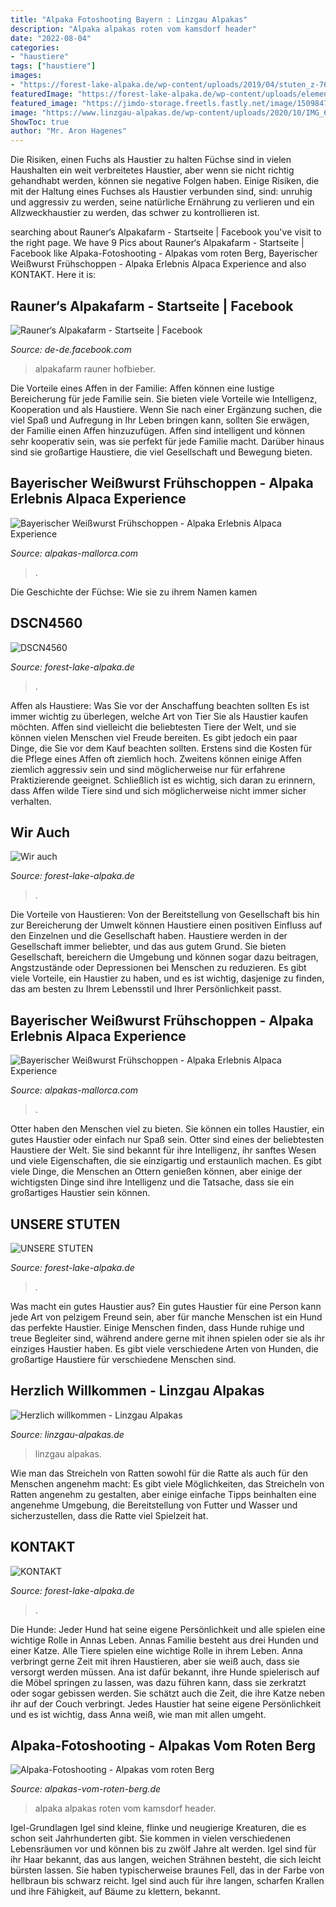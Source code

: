 ```yaml
---
title: "Alpaka Fotoshooting Bayern : Linzgau Alpakas"
description: "Alpaka alpakas roten vom kamsdorf header"
date: "2022-08-04"
categories:
- "haustiere"
tags: ["haustiere"]
images:
- "https://forest-lake-alpaka.de/wp-content/uploads/2019/04/stuten_z-768x333.jpg"
featuredImage: "https://forest-lake-alpaka.de/wp-content/uploads/elementor/thumbs/DSCN4560-oabh93c6hs2mukhiiv71os1ki5gz9u39hjndxrlzlk.jpg"
featured_image: "https://jimdo-storage.freetls.fastly.net/image/150984749/4a81fcfd-71ca-41be-a728-6eb81fb3770a.jpg?format=pjpg&amp;quality=80&amp;auto=webp&amp;disable=upscale&amp;width=800&amp;height=534&amp;trim=0"
image: "https://www.linzgau-alpakas.de/wp-content/uploads/2020/10/IMG_6397-1024x768-4.jpg"
ShowToc: true
author: "Mr. Aron Hagenes"
---
```



Die Risiken, einen Fuchs als Haustier zu halten
Füchse sind in vielen Haushalten ein weit verbreitetes Haustier, aber wenn sie nicht richtig gehandhabt werden, können sie negative Folgen haben. Einige Risiken, die mit der Haltung eines Fuchses als Haustier verbunden sind, sind: unruhig und aggressiv zu werden, seine natürliche Ernährung zu verlieren und ein Allzweckhaustier zu werden, das schwer zu kontrollieren ist.

	

		
searching about Rauner‘s Alpakafarm - Startseite | Facebook you've visit to the right page. We have 9 Pics about Rauner‘s Alpakafarm - Startseite | Facebook like Alpaka-Fotoshooting - Alpakas vom roten Berg, Bayerischer Weißwurst Frühschoppen - Alpaka Erlebnis Alpaca Experience and also KONTAKT. Here it is:
		
    
## Rauner‘s Alpakafarm - Startseite | Facebook

<img loading=lazy src="https://lookaside.fbsbx.com/lookaside/crawler/media/?media_id=4281738465242625" onerror="this.onerror=null;this.src='https://tse4.mm.bing.net/th?id=OIP.pFNhd2gT8FudwG4UyU8STwHaHZ&amp;pid=15.1';" alt="Rauner‘s Alpakafarm - Startseite | Facebook">

_Source: de-de.facebook.com_

>alpakafarm rauner hofbieber. 

	

Die Vorteile eines Affen in der Familie: Affen können eine lustige Bereicherung für jede Familie sein. Sie bieten viele Vorteile wie Intelligenz, Kooperation und als Haustiere.
Wenn Sie nach einer Ergänzung suchen, die viel Spaß und Aufregung in Ihr Leben bringen kann, sollten Sie erwägen, der Familie einen Affen hinzuzufügen. Affen sind intelligent und können sehr kooperativ sein, was sie perfekt für jede Familie macht. Darüber hinaus sind sie großartige Haustiere, die viel Gesellschaft und Bewegung bieten.

    
## Bayerischer Weißwurst Frühschoppen - Alpaka Erlebnis Alpaca Experience

<img loading=lazy src="https://jimdo-storage.freetls.fastly.net/image/150984733/6037f501-accb-4e7d-b1b5-63e17d58e49d.jpg?format=pjpg&amp;quality=80&amp;auto=webp&amp;disable=upscale&amp;width=1440&amp;height=961&amp;trim=0" onerror="this.onerror=null;this.src='https://tse2.mm.bing.net/th?id=OIP.BeGIUqEgsZdd_wWbYq-hPQHaE8&amp;pid=15.1';" alt="Bayerischer Weißwurst Frühschoppen - Alpaka Erlebnis Alpaca Experience">

_Source: alpakas-mallorca.com_

>. 

	

Die Geschichte der Füchse: Wie sie zu ihrem Namen kamen

    
## DSCN4560

<img loading=lazy src="https://forest-lake-alpaka.de/wp-content/uploads/elementor/thumbs/DSCN4560-oabh93c6hs2mukhiiv71os1ki5gz9u39hjndxrlzlk.jpg" onerror="this.onerror=null;this.src='https://tse1.mm.bing.net/th?id=OIP.MJVk37Lh06t4CUZFtDfaQwHaEb&amp;pid=15.1';" alt="DSCN4560">

_Source: forest-lake-alpaka.de_

>. 

	

Affen als Haustiere: Was Sie vor der Anschaffung beachten sollten
Es ist immer wichtig zu überlegen, welche Art von Tier Sie als Haustier kaufen möchten. Affen sind vielleicht die beliebtesten Tiere der Welt, und sie können vielen Menschen viel Freude bereiten. Es gibt jedoch ein paar Dinge, die Sie vor dem Kauf beachten sollten. Erstens sind die Kosten für die Pflege eines Affen oft ziemlich hoch. Zweitens können einige Affen ziemlich aggressiv sein und sind möglicherweise nur für erfahrene Praktizierende geeignet. Schließlich ist es wichtig, sich daran zu erinnern, dass Affen wilde Tiere sind und sich möglicherweise nicht immer sicher verhalten.

    
## Wir Auch

<img loading=lazy src="https://forest-lake-alpaka.de/wp-content/uploads/2019/04/stuten_z-768x333.jpg" onerror="this.onerror=null;this.src='https://tse1.mm.bing.net/th?id=OIP.LVmPZyoG2RJFmQ4uOG_YDQHaDN&amp;pid=15.1';" alt="Wir auch">

_Source: forest-lake-alpaka.de_

>. 

	

Die Vorteile von Haustieren: Von der Bereitstellung von Gesellschaft bis hin zur Bereicherung der Umwelt können Haustiere einen positiven Einfluss auf den Einzelnen und die Gesellschaft haben.
Haustiere werden in der Gesellschaft immer beliebter, und das aus gutem Grund. Sie bieten Gesellschaft, bereichern die Umgebung und können sogar dazu beitragen, Angstzustände oder Depressionen bei Menschen zu reduzieren. Es gibt viele Vorteile, ein Haustier zu haben, und es ist wichtig, dasjenige zu finden, das am besten zu Ihrem Lebensstil und Ihrer Persönlichkeit passt.

    
## Bayerischer Weißwurst Frühschoppen - Alpaka Erlebnis Alpaca Experience

<img loading=lazy src="https://jimdo-storage.freetls.fastly.net/image/150984749/4a81fcfd-71ca-41be-a728-6eb81fb3770a.jpg?format=pjpg&amp;quality=80&amp;auto=webp&amp;disable=upscale&amp;width=800&amp;height=534&amp;trim=0" onerror="this.onerror=null;this.src='https://tse2.mm.bing.net/th?id=OIP.FxFdzxiCA0Ijf-y2iPpwvwHaE8&amp;pid=15.1';" alt="Bayerischer Weißwurst Frühschoppen - Alpaka Erlebnis Alpaca Experience">

_Source: alpakas-mallorca.com_

>. 

	

Otter haben den Menschen viel zu bieten. Sie können ein tolles Haustier, ein gutes Haustier oder einfach nur Spaß sein.
Otter sind eines der beliebtesten Haustiere der Welt. Sie sind bekannt für ihre Intelligenz, ihr sanftes Wesen und viele Eigenschaften, die sie einzigartig und erstaunlich machen. Es gibt viele Dinge, die Menschen an Ottern genießen können, aber einige der wichtigsten Dinge sind ihre Intelligenz und die Tatsache, dass sie ein großartiges Haustier sein können.

    
## UNSERE STUTEN

<img loading=lazy src="https://forest-lake-alpaka.de/wp-content/uploads/2019/04/stuten-8-1024x768.jpg" onerror="this.onerror=null;this.src='https://tse1.mm.bing.net/th?id=OIP.PuzC32bU0s-3RlXpNXBwlQHaFj&amp;pid=15.1';" alt="UNSERE STUTEN">

_Source: forest-lake-alpaka.de_

>. 

	

Was macht ein gutes Haustier aus?
Ein gutes Haustier für eine Person kann jede Art von pelzigem Freund sein, aber für manche Menschen ist ein Hund das perfekte Haustier. Einige Menschen finden, dass Hunde ruhige und treue Begleiter sind, während andere gerne mit ihnen spielen oder sie als ihr einziges Haustier haben. Es gibt viele verschiedene Arten von Hunden, die großartige Haustiere für verschiedene Menschen sind.

    
## Herzlich Willkommen - Linzgau Alpakas

<img loading=lazy src="https://www.linzgau-alpakas.de/wp-content/uploads/2020/10/IMG_6397-1024x768-4.jpg" onerror="this.onerror=null;this.src='https://tse1.mm.bing.net/th?id=OIP.ZcZy9AxWFlOcGovCnSGdCwHaFj&amp;pid=15.1';" alt="Herzlich willkommen - Linzgau Alpakas">

_Source: linzgau-alpakas.de_

>linzgau alpakas. 

	

Wie man das Streicheln von Ratten sowohl für die Ratte als auch für den Menschen angenehm macht: Es gibt viele Möglichkeiten, das Streicheln von Ratten angenehm zu gestalten, aber einige einfache Tipps beinhalten eine angenehme Umgebung, die Bereitstellung von Futter und Wasser und sicherzustellen, dass die Ratte viel Spielzeit hat.

    
## KONTAKT

<img loading=lazy src="https://forest-lake-alpaka.de/wp-content/uploads/2019/07/IMG_1392.jpg" onerror="this.onerror=null;this.src='https://tse4.mm.bing.net/th?id=OIP.MRypd3ykz3vkcISJwRWhyQHaFj&amp;pid=15.1';" alt="KONTAKT">

_Source: forest-lake-alpaka.de_

>. 

	

Die Hunde: Jeder Hund hat seine eigene Persönlichkeit und alle spielen eine wichtige Rolle in Annas Leben.
Annas Familie besteht aus drei Hunden und einer Katze. Alle Tiere spielen eine wichtige Rolle in ihrem Leben. Anna verbringt gerne Zeit mit ihren Haustieren, aber sie weiß auch, dass sie versorgt werden müssen. Ana ist dafür bekannt, ihre Hunde spielerisch auf die Möbel springen zu lassen, was dazu führen kann, dass sie zerkratzt oder sogar gebissen werden. Sie schätzt auch die Zeit, die ihre Katze neben ihr auf der Couch verbringt. Jedes Haustier hat seine eigene Persönlichkeit und es ist wichtig, dass Anna weiß, wie man mit allen umgeht.

    
## Alpaka-Fotoshooting - Alpakas Vom Roten Berg

<img loading=lazy src="https://www.alpakas-vom-roten-berg.de/wp-content/uploads/2021/02/Alpaka-Fotoshooting_Header_3-1280x851.jpg" onerror="this.onerror=null;this.src='https://tse2.mm.bing.net/th?id=OIP.EpnFY22D1ykKNm7DH3NBnAHaE7&amp;pid=15.1';" alt="Alpaka-Fotoshooting - Alpakas vom roten Berg">

_Source: alpakas-vom-roten-berg.de_

>alpaka alpakas roten vom kamsdorf header. 

	

Igel-Grundlagen
Igel sind kleine, flinke und neugierige Kreaturen, die es schon seit Jahrhunderten gibt. Sie kommen in vielen verschiedenen Lebensräumen vor und können bis zu zwölf Jahre alt werden. Igel sind für ihr Haar bekannt, das aus langen, weichen Strähnen besteht, die sich leicht bürsten lassen. Sie haben typischerweise braunes Fell, das in der Farbe von hellbraun bis schwarz reicht. Igel sind auch für ihre langen, scharfen Krallen und ihre Fähigkeit, auf Bäume zu klettern, bekannt.

